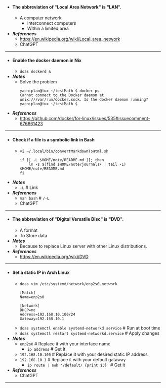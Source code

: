 - #### The abbreviation of "Local Area Network" is "LAN".
    - A computer network
        - Interconnect computers
        - Within a limited area
- ***References***
    - https://en.wikipedia.org/wiki/Local_area_network
    - ChatGPT
- ---
- #### Enable the docker daemon in Nix
    - `doas dockerd &`
- ***Notes***
    - Solve the problem
      ```
      yaoniplan@tux ~/testMath $ docker ps
      Cannot connect to the Docker daemon at unix:///var/run/docker.sock. Is the docker daemon running?
      yaoniplan@tux ~/testMath $
      ```
- ***References***
    - https://github.com/docker/for-linux/issues/535#issuecomment-676861423
- ---
- #### Check if a file is a symbolic link in Bash
    - `vi ~/.local/bin/convertMarkdownToHtml.sh`
      ```
      if [[ -L $HOME/note/README.md ]]; then
          ln -s $(find $HOME/note/journals/ | tail -1) $HOME/note/README.md
      fi
      ```
- ***Notes***
    - `-L` # Link
- ***References***
    - `man bash` # `/-L`
    - ChatGPT
- ---
- #### The abbreviation of "Digital Versatile Disc" is "DVD".
    - A format
    - To Store data
- ***Notes***
    - Because to replace Linux server with other Linux distributions.
- ***References***
    - https://en.wikipedia.org/wiki/DVD
- ---
- #### Set a static IP in Arch Linux
    - `doas vim /etc/systemd/network/enp2s0.network`
      ```
      [Match]
      Name=enp2s0

      [Network]
      DHCP=no
      Address=192.168.10.100/24
      Gateway=192.168.10.1
      ```
    - `doas systemctl enable systemd-networkd.service` # Run at boot time
    - `doas systemctl restart systemd-networkd.service` # Apply changes
- ***Notes***
    - `enp2s0` # Replace it with your interface name
        - `ip address` # Get it
    - `192.168.10.100` # Replace it with your desired static IP address
    - `192.168.10.1` # Replace it with your default gataway
        - `ip route | awk '/default/ {print $3}'` # Get it
- ***References***
    - ChatGPT
- ---
